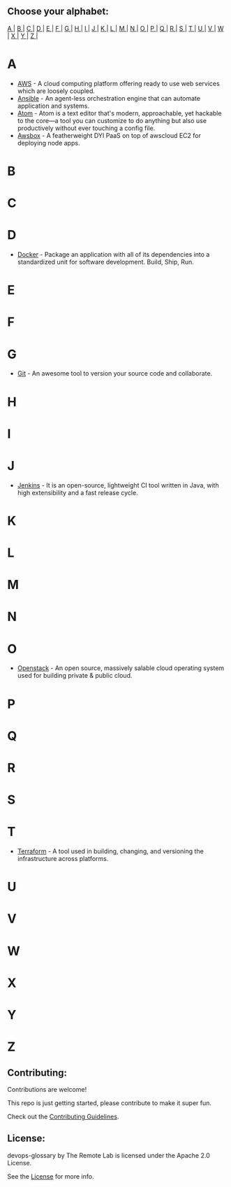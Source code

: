 ## Choose your alphabet:

[ A ](#a) | [ B ](#b) | [ C ](#c) | [ D ](#d) | [ E ](#e) | [ F ](#f) | [ G ](#g) | [ H ](#h) | [ I ](#i) | [ J ](#j) | [ K ](#k) | [ L ](#l) | [ M ](#m) | [ N ](#n) | [ O ](#o) | [ P ](#p) | [ Q ](#q) | [ R ](#r) | [ S ](#s) | [ T ](#t) | [ U ](#u) | [ V ](#v) | [ W ](#w) | [ X ](#x) | [ Y ](#y) | [ Z ](#z) |

# A
 - [AWS](https://aws.amazon.com) - A cloud computing platform offering ready to use web services which are loosely coupled.
 - [Ansible](http://www.ansible.com/) - An agent-less orchestration engine that can automate application and systems.
 - [Atom](https://atom.io/) - Atom is a text editor that's modern, approachable, yet hackable to the core—a tool you can customize to do anything but also use productively without ever touching a config file.
 - [Awsbox](http://awsbox.org/) - A featherweight DYI PaaS on top of awscloud EC2 for deploying node apps.

# B

# C

# D
 - [Docker](https://www.docker.com/) - Package an application with all of its dependencies into a standardized unit for software development. Build, Ship, Run.

# E

# F

# G
 - [Git](https://git-scm.com/) - An awesome tool to version your source code and collaborate.

# H

# I

# J
 - [Jenkins](https://jenkins-ci.org/) - It is an open-source, lightweight CI tool written in Java, with high extensibility and a fast release cycle.

# K

# L
 
# M
 
# N
 
# O
 - [Openstack](https://www.openstack.org/) - An open source, massively salable cloud operating system used for building private & public cloud.

# P
 
# Q

# R
 
# S
 
# T
 - [Terraform](https://www.terraform.io/) - A tool used in building, changing, and versioning the infrastructure across platforms.

# U

# V
 
# W

# X

# Y

# Z


## Contributing:

Contributions are welcome!

This repo is just getting started, please contribute to make it super fun.

Check out the [Contributing Guidelines](https://github.com/theremotelab/devops-glossary/blob/master/CONTRIBUTING.md).

## License:

devops-glossary by The Remote Lab is licensed under the Apache 2.0 License.

See the [License](https://github.com/TheRemoteLab/devops-glossary/blob/master/LICENSE) for more info.
